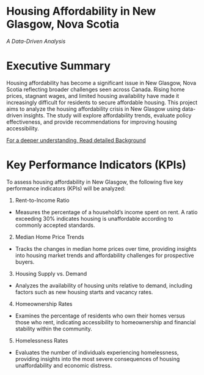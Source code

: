 # Housing Affordability in New Glasgow, Nova Scotia
*A Data-Driven Analysis*
# Executive Summary
Housing affordability has become a significant issue in New Glasgow, Nova Scotia reflecting broader challenges seen across Canada. Rising home prices, stagnant wages, and limited housing availability have made it increasingly difficult for residents to secure affordable housing. This project aims to analyze the housing affordability crisis in New Glasgow using data-driven insights. The study will explore affordability trends, evaluate policy effectiveness, and provide recommendations for improving housing accessibility.

[For a deeper understanding, Read detailed Background](Background.md)

# Key Performance Indicators (KPIs)
To assess housing affordability in New Glasgow, the following five key performance indicators (KPIs) will be analyzed:
1.	Rent-to-Income Ratio
- Measures the percentage of a household’s income spent on rent. A ratio exceeding 30% indicates housing is unaffordable according to commonly accepted standards.
2.	Median Home Price Trends
- Tracks the changes in median home prices over time, providing insights into housing market trends and affordability challenges for prospective buyers.
3.	Housing Supply vs. Demand
- Analyzes the availability of housing units relative to demand, including factors such as new housing starts and vacancy rates.
4.	Homeownership Rates
- Examines the percentage of residents who own their homes versus those who rent, indicating accessibility to homeownership and financial stability within the community.
5.	Homelessness Rates
- Evaluates the number of individuals experiencing homelessness, providing insights into the most severe consequences of housing unaffordability and economic distress.
